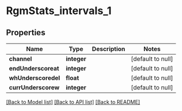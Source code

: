 # RgmStats_intervals_1

## Properties
Name | Type | Description | Notes
------------ | ------------- | ------------- | -------------
**channel** | **integer** |  | [default to null]
**endUnderscoreat** | **integer** |  | [default to null]
**whUnderscoredel** | **float** |  | [default to null]
**currUnderscorew** | **integer** |  | [default to null]

[[Back to Model list]](../README.md#documentation-for-models) [[Back to API list]](../README.md#documentation-for-api-endpoints) [[Back to README]](../README.md)


